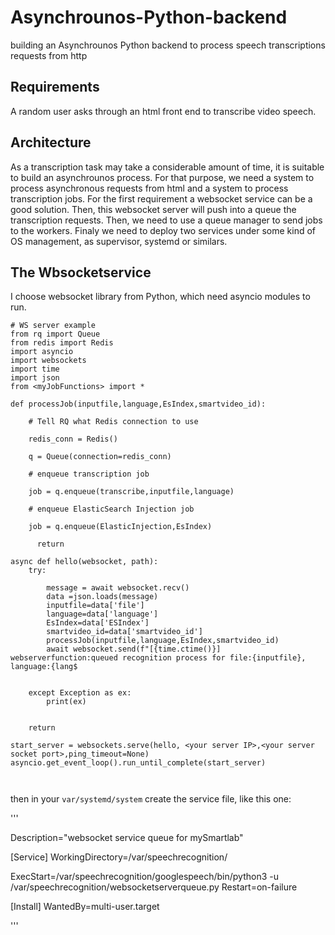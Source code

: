 # Asynchrounos-Python-backend
building an Asynchrounos Python backend to process speech transcriptions requests from http

## Requirements
A random user asks through an html front end to transcribe video speech.

## Architecture
As a transcription task may take a considerable amount of time, it is suitable to build an asynchrounos process.
For that purpose, we need a system to process asynchronous requests from html and a system to process transcription jobs.
For the first requirement a websocket service can be a good solution. Then, this websocket server will push into a queue the transcription requests.
Then, we need to use a queue manager to send jobs to the workers.
Finaly we need to deploy two services under some kind of OS management, as supervisor, systemd or similars.

## The Wbsocketservice
I choose websocket library from Python, which need asyncio modules to run.

```
# WS server example
from rq import Queue
from redis import Redis
import asyncio
import websockets
import time
import json
from <myJobFunctions> import *

def processJob(inputfile,language,EsIndex,smartvideo_id):

    # Tell RQ what Redis connection to use
    
    redis_conn = Redis()

    q = Queue(connection=redis_conn)
 
    # enqueue transcription job
    
    job = q.enqueue(transcribe,inputfile,language)
    
    # enqueue ElasticSearch Injection job
    
    job = q.enqueue(ElasticInjection,EsIndex)
    
      return

async def hello(websocket, path):
    try:

        message = await websocket.recv()
        data =json.loads(message)
        inputfile=data['file']
        language=data['language']
        EsIndex=data['ESIndex']
        smartvideo_id=data['smartvideo_id']
        processJob(inputfile,language,EsIndex,smartvideo_id)
        await websocket.send(f"[{time.ctime()}] webserverfunction:queued recognition process for file:{inputfile}, language:{lang$


    except Exception as ex:
        print(ex)


    return

start_server = websockets.serve(hello, <your server IP>,<your server socket port>,ping_timeout=None)
asyncio.get_event_loop().run_until_complete(start_server)

    
```
then in your ```var/systemd/system``` create the service file, like this one:

'''

Description="websocket service queue for mySmartlab"

[Service]
WorkingDirectory=/var/speechrecognition/

ExecStart=/var/speechrecognition/googlespeech/bin/python3 -u /var/speechrecognition/websocketserverqueue.py
Restart=on-failure



[Install]
WantedBy=multi-user.target

'''
